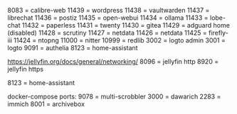 8083 = calibre-web
11439 = wordpress
11438 = vaultwarden
11437 = librechat
11436 = postiz
11435 = open-webui
11434 = ollama
11433 = lobe-chat
11432 = paperless
11431 = twenty
11430 = gitea
11429 = adguard home (disabled)
11428 = scrutiny
11427 = netdata
11426 = netdata
11425 = firefly-iii
11424 = ntopng
11000 = nitter
10999 = redlib
3002 = logto admin
3001 = logto
9091 = authelia
8123 = home-assistant

https://jellyfin.org/docs/general/networking/
8096 = jellyfin http
8920 = jellyfin https

8123 = home-assistant

docker-compose ports:
9078 = multi-scrobbler
3000 = dawarich
2283 = immich
8001 = archivebox
